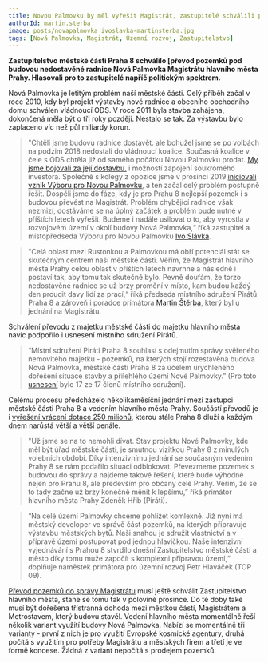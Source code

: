 ```yaml
---
title: Novou Palmovku by měl vyřešit Magistrát, zastupitelé schválili převod pozemků
authorId: martin.sterba
image: posts/novapalmovka_ivoslavka-martinsterba.jpg
tags: [Nová Palmovka, Magistrát, Územní rozvoj, Zastupitelstvo]
---
```


**Zastupitelstvo městské části Praha 8 schválilo [převod pozemků pod budovou nedostavěné radnice Nová Palmovka Magistrátu hlavního města Prahy. Hlasovali pro to zastupitelé napříč politickým spektrem.** 

Nová Palmovka je letitým problém naší městské části. Celý příběh začal v roce 2010, kdy byl projekt výstavby nové radnice a obecního obchodního domu schválen vládnoucí ODS. V roce 2011 byla stavba zahájena, dokončená měla být o tři roky později. Nestalo se tak. Za výstavbu bylo zaplaceno víc než půl miliardy korun. 

>"Chtěli jsme budovu radnice dostavět. ale bohužel jsme se po volbách na podzim 2018 nedostali do vládnoucí koalice. Současná koalice v čele s ODS chtěla již od samého počátku Novou Palmovku prodat. [My jsme bojovali za její dostavbu.](https://praha8.pirati.cz/aktuality/ivo-slavka-pro-mf-dnes-novou-palmovku-muzeme-dostavet-se-soukromym-investorem.html) i možností zapojení soukromého investora. Společně s kolegy z opozice jsme v prosinci 2019 [iniciovali vznik Výboru pro Novou Palmovku](https://praha8.pirati.cz/aktuality/zastupitelstvo-schvalilo-vznik-vyboru-pro-novou-palmovku-clenem-bude-zastupitel-ivo-slavka.html), a ten začal celý problém postupně řešit. Dospěli jsme do fáze, kdy je pro Prahu 8 nejlepší pozemek i s budovou převést na Magistrát. Problém chybějící radnice však nezmizí, dostáváme se na úplný začátek a problém bude nutné v příštích letech vyřešit. Budeme i nadále usilovat o to, aby vyrostla v rozvojovém území v okolí budovy Nová Palmovka,“ říká zastupitel a místopředseda Výboru pro Novou Palmovku [Ivo Slávka](https://praha8.pirati.cz/lide/ivo-slavka.html).

>"Celá oblast mezi Rustonkou a Palmovkou má obří potenciál stát se skutečným centrem naší městské části. Věřím, že Magistrát hlavního města Prahy celou oblast v příštích letech navrhne a následně i postaví tak, aby tomu tak skutečně bylo. Pevně doufám, že torzo nedostavěné radnice se už brzy promění v místo, kam budou každý den proudit davy lidí za prací,“ říká předseda místního sdružení Pirátů Praha 8 a zároveň i poradce primátora [Martin Štěrba](https://praha8.pirati.cz/lide/martin-sterba.html), který byl u jednání na Magistrátu.

Schválení převodu z majetku městské části do majetku hlavního města navíc podpořilo i usnesení místního sdružení Pirátů.

>“Místní sdružení Piráti Praha 8 souhlasí s odejmutím správy svěřeného nemovitého majetku - pozemků, na kterých stojí rozestavěná budova Nová Palmovka, městské části Praha 8 za účelem urychleného dořešení situace stavby a přilehlého území Nové Palmovky.” (Pro toto [usnesení](https://helios.pirati.cz/helios/elections/bfa405d8-1f6f-11ec-ba83-02420a00102f/view) bylo 17 ze 17 členů místního sdružení).

Celému procesu předcházelo několikaměsíční jednání mezi zástupci městské části Praha 8 a vedením hlavního města Prahy. Součástí převodů je i [vyřešení vrácení dotace 250 milionů](https://praha8.pirati.cz/aktuality/byla-nebyla-jednou-jedna-dotace-na-novou-palmovku-ted-ji-musi-praha8-vracet.html), kterou stále Praha 8 dluží a každým dnem narůstá větší a větší penále.

>"Už jsme se na to nemohli dívat. Stav projektu Nové Palmovky, kde měl být úřad městské části, je smutnou vizitkou Prahy 8 z minulých volebních období. Díky intenzivnímu jednání se současným vedením Prahy 8 se nám podařilo situaci odblokovat. Převezmeme pozemek s budovou do správy a najdeme takové řešení, které bude výhodné nejen pro Prahu 8, ale především pro občany celé Prahy. Věřím, že se to tady začne už brzy konečně měnit k lepšímu,” říká primátor hlavního města Prahy Zdeněk Hřib (Piráti).

>“Na celé území Palmovky chceme pohlížet komlexně. Již nyní má městský developer ve správě část pozemků, na kterých připravuje výstavbu městských bytů. Naši snahou je sdružit vlastnictví a v přípravě území postupovat pod jednou hlavičkou. Naše intenzivní vyjednávání s Prahou 8 stvrdilo dnešní Zastupitelstvo městské části a město díky tomu muže započít s komplexni přípravou území,“ doplňuje náměstek primátora pro územní rozvoj Petr Hlaváček (TOP 09).

[Převod pozemků do správy Magistrátu](https://mrak.pirati.cz/s/6AnQHpXWibS9rRi) musí ještě schválit Zastupitelstvo hlavního města, stane se tomu tak v polovině prosince. Do té doby také musí být dořešena třístranná dohoda mezi městkou částí, Magistrátem a Metrostavem, který budovu stavěl. Vedení hlavního města momentálně řeší několik variant využití budovy Nová Palmovka. Nabízí se momentálně tři varianty - první z nich je pro využití Evropské kosmické agentury, druhá počítá s využitím pro potřeby Magistrátu a městských firem a třetí je ve formě koncese. Žádná z variant nepočítá s prodejem pozemků. 

